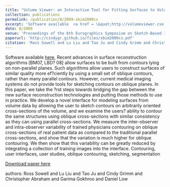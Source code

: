 ```yaml
---
title: "Volume Viewer: an Interactive Tool for Fitting Surfaces to Volume Data"
collection: publications
permalink: /publication/8/2009-sbim2009cs
excerpt: 'Software available  <a href = \&quot;http://volumeviewer.cse.wustl.edu/\&quot;>here</a>, Recent advances in surface reconstruction algorithms [BM07,  LBD? 08] allow surfaces to be built from contours lying on non-parallel planes. Such algorithms allow users to construct surfaces of similar quality more ef?ciently by using a small set of oblique contours,  rather than many parallel contours. However,  current medical imaging systems do not provide tools for sketching contours on oblique planes. In this paper,  we take the ?rst steps towards bridging the gap between the new surface reconstruction technologies and putting those methods to use in practice. We develop a novel interface for modeling surfaces from volume data by allowing the user to sketch contours on arbitrarily oriented cross-sections of the volume,  and we examine the users? ability to contour the same structures using oblique cross-sections with similar consistency as they can using parallel cross-sections. We measure the inter-observer and intra-observer variability of trained physicians contouring on oblique cross-sections of real patient data as compared to the traditional parallel cross-sections,  and show that the variation is much higher for oblique contouring. We then show that this variability can be greatly reduced by integrating a collection of training images into the interface.  Contouring,  user interfaces,  user studies,  oblique contouring,  sketching,  segmentation, '
date: 8/2009
venue: 'Proceedings of the 6th Eurographics Symposium on Sketch-Based Interfaces and Modeling'
paperurl: 'http://cindygr.github.io/files/sbim2009cs.pdf'
citation: 'Ross Sowell and Lu Liu and Tao Ju and Cindy Grimm and Christopher Abraham and Garima Gokhroo and Daniel Low'
---
```

Software available  <a href = \&quot;http://volumeviewer.cse.wustl.edu/\&quot;>here</a>, Recent advances in surface reconstruction algorithms [BM07,  LBD? 08] allow surfaces to be built from contours lying on non-parallel planes. Such algorithms allow users to construct surfaces of similar quality more ef?ciently by using a small set of oblique contours,  rather than many parallel contours. However,  current medical imaging systems do not provide tools for sketching contours on oblique planes. In this paper,  we take the ?rst steps towards bridging the gap between the new surface reconstruction technologies and putting those methods to use in practice. We develop a novel interface for modeling surfaces from volume data by allowing the user to sketch contours on arbitrarily oriented cross-sections of the volume,  and we examine the users? ability to contour the same structures using oblique cross-sections with similar consistency as they can using parallel cross-sections. We measure the inter-observer and intra-observer variability of trained physicians contouring on oblique cross-sections of real patient data as compared to the traditional parallel cross-sections,  and show that the variation is much higher for oblique contouring. We then show that this variability can be greatly reduced by integrating a collection of training images into the interface.  Contouring,  user interfaces,  user studies,  oblique contouring,  sketching,  segmentation

[Download paper here](http://cindygr.github.io/files/sbim2009cs.pdf)

authors: Ross Sowell and Lu Liu and Tao Ju and Cindy Grimm and Christopher Abraham and Garima Gokhroo and Daniel Low